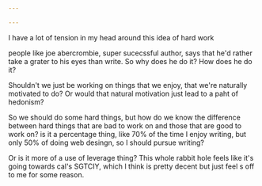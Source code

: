 ```yaml
---

---
```

I have a lot of tension in my head around this idea of hard work

people like joe abercrombie, super sucecssful author, says that he'd rather take a grater to his eyes than write. So why does he do it? How does he do it? 

Shouldn't we just be working on things that we enjoy, that we're naturally motivated to do? Or would that natural motivation just lead to a paht of hedonism?

So we should do some hard things, but how do we know the difference between hard things that are bad to work on and those that are good to work on? is it a percentage thing, like 70% of the time I enjoy writing, but only 50% of doing web desingn, so I should pursue writing?

Or is it more of a use of leverage thing? This whole rabbit hole feels like it's going towards cal's SGTCIY, which I think is pretty decent but just feel s off to me for some reason.